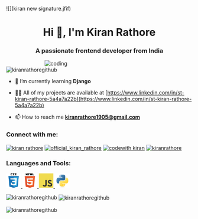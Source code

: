 ![](kiran new signature.jfif)
<h1 align="center">Hi 👋, I'm Kiran Rathore</h1>
<h3 align="center">A passionate frontend developer from India</h3>


<img align="right" src="https://media.tenor.com/S59bPkT0pqcAAAAC/programming.gif" alt="coding" width="400" >

<p align="left"> <img src="https://komarev.com/ghpvc/?username=kiranrathoregithub&label=Profile%20views&color=0e75b6&style=flat" alt="kiranrathoregithub" /> </p>

- 🌱 I’m currently learning **Django**

- 👨‍💻 All of my projects are available at [https://www.linkedin.com/in/st-kiran-rathore-5a4a7a22b](https://www.linkedin.com/in/st-kiran-rathore-5a4a7a22b)

- 📫 How to reach me **kiranrathore1905@gmail.com**

<h3 align="left">Connect with me:</h3>
<p align="left">
<a href="https://linkedin.com/in/kiran rathore" target="blank"><img align="center" src="https://raw.githubusercontent.com/rahuldkjain/github-profile-readme-generator/master/src/images/icons/Social/linked-in-alt.svg" alt="kiran rathore" height="30" width="40" /></a>
<a href="https://instagram.com/official_kiran_rathore" target="blank"><img align="center" src="https://raw.githubusercontent.com/rahuldkjain/github-profile-readme-generator/master/src/images/icons/Social/instagram.svg" alt="official_kiran_rathore" height="30" width="40" /></a>
<a href="https://www.youtube.com/c/codewith kiran" target="blank"><img align="center" src="https://raw.githubusercontent.com/rahuldkjain/github-profile-readme-generator/master/src/images/icons/Social/youtube.svg" alt="codewith kiran" height="30" width="40" /></a>
<a href="https://auth.geeksforgeeks.org/user/kiranrathore" target="blank"><img align="center" src="https://raw.githubusercontent.com/rahuldkjain/github-profile-readme-generator/master/src/images/icons/Social/geeks-for-geeks.svg" alt="kiranrathore" height="30" width="40" /></a>
</p>

<h3 align="left">Languages and Tools:</h3>
<p align="left"> <a href="https://www.w3schools.com/css/" target="_blank" rel="noreferrer"> <img src="https://raw.githubusercontent.com/devicons/devicon/master/icons/css3/css3-original-wordmark.svg" alt="css3" width="40" height="40"/> </a> <a href="https://www.w3.org/html/" target="_blank" rel="noreferrer"> <img src="https://raw.githubusercontent.com/devicons/devicon/master/icons/html5/html5-original-wordmark.svg" alt="html5" width="40" height="40"/> </a> <a href="https://developer.mozilla.org/en-US/docs/Web/JavaScript" target="_blank" rel="noreferrer"> <img src="https://raw.githubusercontent.com/devicons/devicon/master/icons/javascript/javascript-original.svg" alt="javascript" width="40" height="40"/> </a> <a href="https://www.python.org" target="_blank" rel="noreferrer"> <img src="https://raw.githubusercontent.com/devicons/devicon/master/icons/python/python-original.svg" alt="python" width="40" height="40"/> </a> </p>

<p><img align="left" src="https://github-readme-stats.vercel.app/api/top-langs?username=kiranrathoregithub&show_icons=true&locale=en&layout=compact" alt="kiranrathoregithub" /></p>

<p>&nbsp;<img align="center" src="https://github-readme-stats.vercel.app/api?username=kiranrathoregithub&show_icons=true&locale=en" alt="kiranrathoregithub" /></p>

<p><img align="center" src="https://github-readme-streak-stats.herokuapp.com/?user=kiranrathoregithub&" alt="kiranrathoregithub" /></p>

